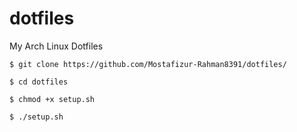 # dotfiles
My Arch Linux Dotfiles

`$ git clone https://github.com/Mostafizur-Rahman8391/dotfiles/`

`$ cd dotfiles`

`$ chmod +x setup.sh`

`$ ./setup.sh`
